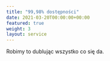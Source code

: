 ```yaml
---
title: "99,98% dostępności"
date: 2021-03-20T00:00:00+00:00
featured: true
weight: 3
layout: service
---
```


Robimy to dublując wszystko co się da.
